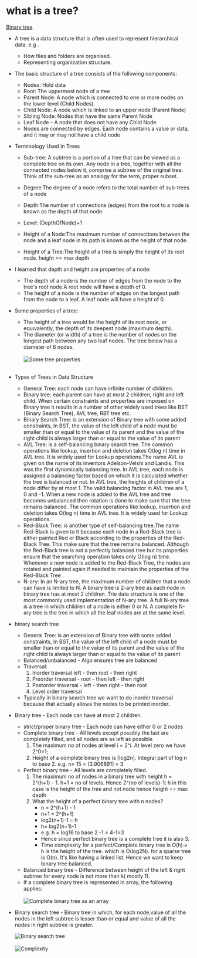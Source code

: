 # what is a tree?

[Binary tree](https://www.youtube.com/watch?v=H5JubkIy_p8&ab_channel=mycodeschool)

- A tree is a data structure that is often used to represent hierarchical data.
  e.g .
    - How files and folders are organised.
    - Representing organization structure.

- The basic structure of a tree consists of the following components:

    - Nodes: Hold data
    - Root: The uppermost node of a tree
    - Parent Node: A node which is connected to one or more nodes on the lower level (Child Nodes).
    - Child Node: A node which is linked to an upper node (Parent Node)
    - Sibling Node: Nodes that have the same Parent Node
    - Leaf Node – A node that does not have any Child Node
    - Nodes are connected by edges. Each node contains a value or data, and it may or may not have a child node
- Terminology Used in Trees
    - Sub-tree: A subtree is a portion of a tree that can be viewed as a complete tree on its own. Any node in a tree,
      together with all the connected nodes below it, comprise a subtree of the original tree. Think of the sub-tree as
      an analogy for the term, proper subset.
    - Degree:The degree of a node refers to the total number of sub-trees of a node

    - Depth:The number of connections (edges) from the root to a node is known as the depth of that node.
    - Level: (DepthOfNode)+1
    - Height of a Node:The maximum number of connections between the node and a leaf node in its path is known as the
      height of that node.
    - Height of a Tree:The height of a tree is simply the height of its root node. height == max depth
- I learned that depth and height are properties of a node:
    - The depth of a node is the number of edges from the node to the tree's root node.A root node will have a depth of
        0.
    - The height of a node is the number of edges on the longest path from the node to a leaf. A leaf node will have a
      height of 0.

- Some properties of a tree:
    - The height of a tree would be the height of its root node,
      or equivalently, the depth of its deepest node (maximum depth).
    - The diameter (or width) of a tree is the number of nodes on the longest path between any two leaf nodes. The tree
      below has a diameter of 6 nodes.
      <br/>
      <br/>
      ![Some tree properties](../images/someTreeProperties.png)
      <br/>
      <br/>

- Types of Trees in Data Structure
    - General Tree: each node can have infinite number of children.
    - Binary tree:  each parent can have at most 2 children, right and left child. When certain constraints and
      properties are imposed on Binary tree it results in a number of other widely used trees like BST (Binary Search
      Tree), AVL tree, RBT tree etc.
    - Binary Search Tree: is an extension of Binary tree with some added constraints, In BST, the value of the left
      child of a node must be smaller than or equal to the value of its parent and the value of the right child is
      always larger than or equal to the value of its parent
    - AVL Tree: is a self-balancing binary search tree. The common operations like lookup, insertion and deletion takes
      O(log n) time in AVL tree. It is widely used for Lookup operations.The name AVL is given on the name of its
      inventors Adelson-Velshi and Landis. This was the first dynamically balancing tree. In AVL tree, each node is
      assigned a balancing factor based on which it is calculated whether the tree is balanced or not. In AVL tree, the
      heights of children of a node differ by at most 1. The valid balancing factor in AVL tree are 1, 0 and -1. When a
      new node is added to the AVL tree and tree becomes unbalanced then rotation is done to make sure that the tree
      remains balanced. The common operations like lookup, insertion and deletion takes O(log n) time in AVL tree. It is
      widely used for Lookup operations.
    - Red-Black Tree: is another type of self-balancing tree.The name Red-Black is given to it because each node in a
      Red-Black tree is either painted Red or Black according to the properties of the Red- Black Tree. This make sure
      that the tree remains balanced. Although the Red-Black tree is not a perfectly balanced tree but its properties
      ensure that the searching operation takes only O(log n) time. Whenever a new node is added to the Red-Black Tree,
      the nodes are rotated and painted again if needed to maintain the properties of the Red-Black Tree .
    - N-ary: In an N-ary tree, the maximum number of children that a node can have is limited to N. A binary tree is
      2-ary tree as each node in binary tree has at most 2 children. Trie data structure is one of the most commonly
      used implementation of N-ary tree. A full N-ary tree is a tree in which children of a node is either 0 or N. A
      complete N-ary tree is the tree in which all the leaf nodes are at the same level.
- binary search tree
    - General Tree: is an extension of Binary tree with some added constraints, In BST, the value of the left child of a
      node must be smaller than or equal to the value of its parent and the value of the right child is always larger
      than or equal to the value of its parent
    - Balanced/unbalanced - Algo ensures tree are balanced
    - Traversal:
        1. Inorder traversal left - then root - then right
        2. Preorder traversal - root - then left - then right
        3. Postorder traversal - left - then right - then root
        4. Level order traversal
    - Typically in binary search tree we want to do inorder traversal because
      that actually allows the nodes to be printed inorder.
- Binary tree - Each node can have at most 2 children.
    - strict/proper binary tree - Each node can have either 0 or 2 nodes
    - Complete binary tree - All levels except possibly the last are completely filled, and all nodes are as left as
      possible
        1. The maximum no of nodes at level i = 2^i. At level zero we have 2^0=1;
        2. Height of a complete binary tree is [log2n]. Integral part of log n to base 2. e.g. n= 15 = [3.906891] = 3
    - Perfect binary tree - All levels are completely filled.
        1. The maximum no of nodes in a binary tree with height h = 2^(h+1) - 1. h+1 = no of levels. Hence 2^(no of
           levels)-1;
           h in this case is the height of the tree and not node hence height == max depth
        2. What the height of a perfect binary tree with n nodes?
            - n = 2^(h+1) - 1
            - n+1 = 2^(h+1)
            - log2(n+1)-1 = h
            - h= log2(n+1)-1
            - e.g. h = log16 to base 2 -1 = 4-1=3
            - Hence since perfect binary tree is a complete tree it is also 3.
            - Time complexity for a perfect/Complete binary tree is O(h)-> h is the height of the tree.
              which is O(log2N). for a sparse tree is O(n). It's like having a linked list. Hence we want to keep binary
              tree balanced.
    - Balanced binary tree - Difference between height of the left & right subtree for every node is not more than k(
      mostly 1).
    - If a complete binary tree is represented in array, the following applies:
      <br/>
      <br/>
      ![Complete binary tree as an array](../images/completeBinaryTreeAsArray.png)
- Binary search tree - Binary tree in which, for each node,value of all the nodes
  in the left subtree is lesser than or equal and value of all the
  nodes in right subtree is greater.

  ![Binary search tree](../images/binarysearch.png)
  </br>
  </br>
  ![Complexity](../images/binarysearchtreecomplexity.png)


  



    
      